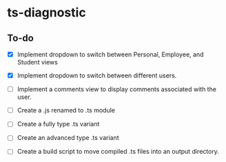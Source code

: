 # ts-diagnostic
## To-do
- [X] Implement dropdown to switch between Personal, Employee, and Student views
- [X] Implement dropdown to switch between different users.
- [ ] Implement a comments view to display comments associated with the user.

- [ ] Create a .js renamed to .ts module
- [ ] Create a fully type .ts variant
- [ ] Create an advanced type .ts variant

- [ ] Create a build script to move compiled .ts files into an output directory.
